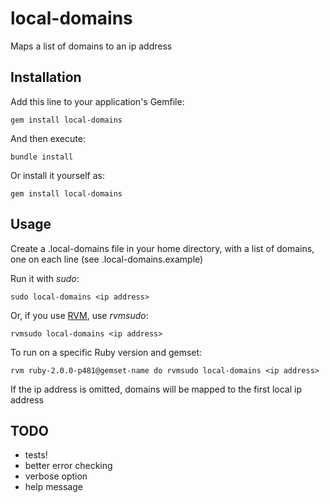# local-domains

Maps a list of domains to an ip address

## Installation

Add this line to your application's Gemfile:

    gem install local-domains

And then execute:

    bundle install

Or install it yourself as:

    gem install local-domains

## Usage

Create a .local-domains file in your home directory, with a list of
domains, one on each line (see .local-domains.example)

Run it with *sudo*:

    sudo local-domains <ip address>

Or, if you use [RVM](http://rvm.io), use *rvmsudo*:

    rvmsudo local-domains <ip address>

To run on a specific Ruby version and gemset:

    rvm ruby-2.0.0-p481@gemset-name do rvmsudo local-domains <ip address>

If the ip address is omitted, domains will be mapped to the first local ip
address

## TODO

  * tests!
  * better error checking
  * verbose option
  * help message
